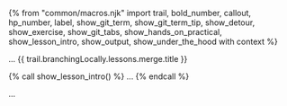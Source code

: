{% from "common/macros.njk" import trail, bold_number, callout, hp_number, label, show_git_term, show_git_term_tip, show_detour, show_exercise, show_git_tabs, show_hands_on_practical, show_lesson_intro, show_output, show_under_the_hood with context %}

<span id="prereqs"></span>
<span id="outcomes">...</span>
<span id="title">{{ trail.branchingLocally.lessons.merge.title }}</span>

<div id="body">
{% call show_lesson_intro() %}
...
{% endcall %}

...
</div>

<div id="extras">
</div>
